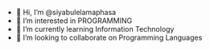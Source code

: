 - 👋 Hi, I’m @siyabulelamaphasa
- 👀 I’m interested in PROGRAMMING
- 🌱 I’m currently learning Information Technology
- 💞️ I’m looking to collaborate on Programming Languages
<!---
siyabulelamaphasa/siyabulelamaphasa is a ✨ special ✨ repository because its `README.md` (this file) appears on your GitHub profile.
You can click the Preview link to take a look at your changes.
--->
